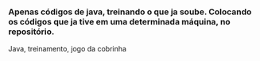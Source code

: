 ### Apenas códigos de java, treinando o que ja soube. Colocando os códigos que ja tive em uma determinada máquina, no repositório.

<p>Java, treinamento, jogo da cobrinha</p>